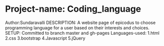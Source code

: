 # Project-name: Coding_language
Author:Sundaravalli
DESCRIPTION:
  A website page of epicodus to choose programming language for a user based on their interests and choices.
SETUP:
 Committed to branch master and gh-pages
Languages-used:
1.html
2.css
3.bootstrap
4.Javascript
5.jQuery
